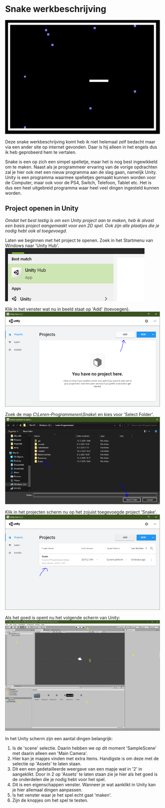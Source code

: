 
# Snake werkbeschrijving

![Snake](Resources/Snake/SnakeFinal.PNG)

Deze snake werkbeschrijving komt heb ik niet helemaal zelf bedacht maar via een ander site op internet gevonden. Daar is hij alleen in het engels dus ik heb geprobeerd hem te vertalen.

Snake is een op zich een simpel spelletje, maar het is nog best ingewikkeld om te maken. Naast als je programmeer ervaring van de vorige opdrachten zal je hier ook met een nieuw programma aan de slag gaan, namelijk Unity. Unity is een programma waarmee spelletjes gemaakt kunnen worden voor de Computer, maar ook voor de PS4, Switch, Telefoon, Tablet etc. Het is dus een heel uitgebreid programma waar heel veel dingen ingesteld kunnen worden.

## Project openen in Unity

_Omdat het best lastig is om een Unity project aan te maken, heb ik alvast een basis project aangemaakt voor een 2D spel. Ook zijn alle plaatjes die je nodig hebt ook al toegevoegd._

Laten we beginnen met het project te openen. Zoek in het Startmenu van Windows naar 'Unity Hub'.  
![00](Resources/Snake/00-UnityHub.PNG)

Klik in het venster wat nu in beeld staat op 'Add' (toevoegen).  
![01](Resources/Snake/01-OpenProject.PNG)

Zoek de map _C\\Leren-Programmeren\\Snake\\_ en kies voor 'Select Folder'.  
![02](Resources/Snake/02-SelectFolder.PNG)

Klik in het projecten scherm nu op het zojuist toegevoegde project 'Snake'.  
![03](Resources/Snake/03-OpenLoadedProject.PNG)

Als het goed is opent nu het volgende scherm van Unity:
![04](Resources/Snake/04-Unity.PNG)

In het Unity scherm zijn een aantal dingen belangrijk:

1. Is de 'scene' selectie. Daarin hebben we op dit moment 'SampleScene' met daarin alleen een 'Main Camera'.
2. Hier kan je mapjes vinden met extra items. Handigste is om deze met de selectie op 'Assets' te laten staan.
3. Dit een een gedetailleerde weergave van een mapje wat in '2' in aangeklikt. Door in 2 op 'Assets' te laten staan zie je hier als het goed is de onderdelen die je nodig hebt voor het spel.
4. Dit is een eigenschappen venster. Wanneer je wat aanklikt in Unity kan je hier allemaal dingen aanpassen.
5. Is het venster waar je het spel echt gaat 'maken'.
6. Zijn de knopjes om het spel te testen.


